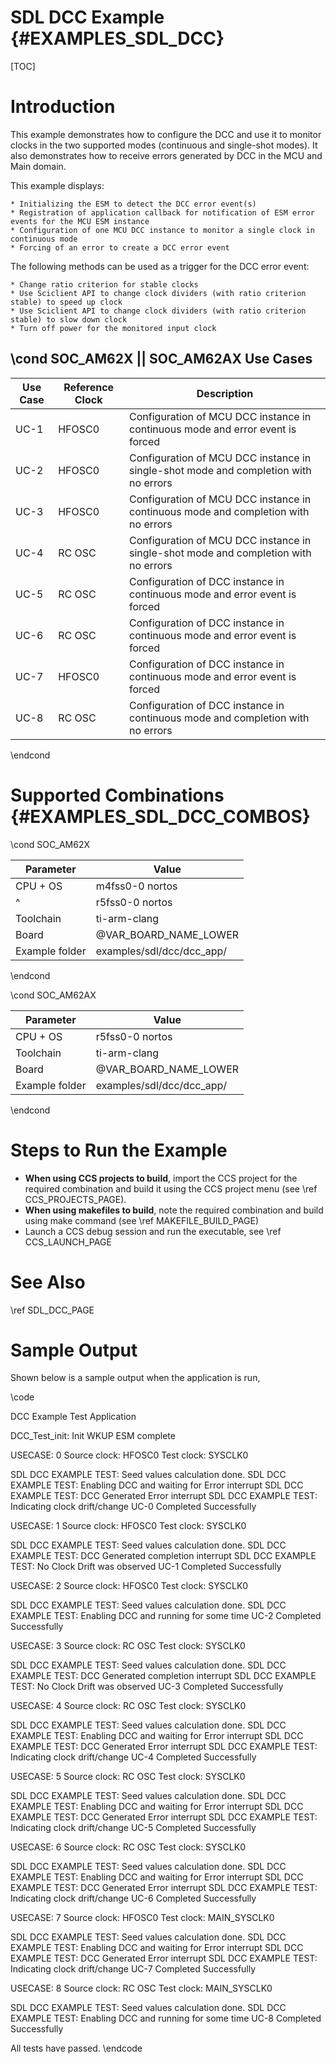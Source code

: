 # SDL DCC Example {#EXAMPLES_SDL_DCC}

[TOC]

# Introduction

This example demonstrates how to configure the DCC and use it to monitor clocks in the two supported modes (continuous and single-shot modes). It also demonstrates how to receive errors generated by DCC in the MCU and Main domain.

This example displays:

    * Initializing the ESM to detect the DCC error event(s)
    * Registration of application callback for notification of ESM error events for the MCU ESM instance
    * Configuration of one MCU DCC instance to monitor a single clock in continuous mode
    * Forcing of an error to create a DCC error event

The following methods can be used as a trigger for the DCC error event:

    * Change ratio criterion for stable clocks
    * Use Sciclient API to change clock dividers (with ratio criterion stable) to speed up clock
    * Use Sciclient API to change clock dividers (with ratio criterion stable) to slow down clock
    * Turn off power for the monitored input clock

\cond SOC_AM62X || SOC_AM62AX
Use Cases
---------
Use Case | Reference Clock | Description
---------|-----------------|------------
UC-1     | HFOSC0          | Configuration of MCU DCC instance in continuous mode and error event is forced
UC-2     | HFOSC0          | Configuration of MCU DCC instance in single-shot mode and completion with no errors
UC-3     | HFOSC0          | Configuration of MCU DCC instance in continuous mode and completion with no errors
UC-4     | RC OSC          | Configuration of MCU DCC instance in single-shot mode and completion with no errors
UC-5     | RC OSC          | Configuration of DCC instance in continuous mode and error event is forced
UC-6     | RC OSC          | Configuration of DCC instance in continuous mode and error event is forced
UC-7     | HFOSC0          | Configuration of DCC instance in continuous mode and error event is forced
UC-8     | RC OSC          | Configuration of DCC instance in continuous mode and completion with no errors

\endcond
# Supported Combinations {#EXAMPLES_SDL_DCC_COMBOS}

\cond SOC_AM62X

 Parameter      | Value
 ---------------|-----------
 CPU + OS       | m4fss0-0 nortos
 ^              | r5fss0-0 nortos
 Toolchain      | ti-arm-clang
 Board          | @VAR_BOARD_NAME_LOWER
 Example folder | examples/sdl/dcc/dcc_app/

\endcond

\cond SOC_AM62AX

 Parameter      | Value
 ---------------|-----------
 CPU + OS       | r5fss0-0 nortos
 Toolchain      | ti-arm-clang
 Board          | @VAR_BOARD_NAME_LOWER
 Example folder | examples/sdl/dcc/dcc_app/

\endcond

# Steps to Run the Example

- **When using CCS projects to build**, import the CCS project for the required combination
  and build it using the CCS project menu (see \ref CCS_PROJECTS_PAGE).
- **When using makefiles to build**, note the required combination and build using
  make command (see \ref MAKEFILE_BUILD_PAGE)
- Launch a CCS debug session and run the executable, see \ref CCS_LAUNCH_PAGE

# See Also

\ref SDL_DCC_PAGE

# Sample Output

Shown below is a sample output when the application is run,

\code

 DCC Example Test Application

DCC_Test_init: Init WKUP ESM complete 


USECASE: 0
Source clock: HFOSC0 
Test clock: SYSCLK0

SDL DCC EXAMPLE TEST: Seed values calculation done.
SDL DCC EXAMPLE TEST: Enabling DCC and waiting for Error interrupt 
SDL DCC EXAMPLE TEST: DCC Generated Error interrupt 
SDL DCC EXAMPLE TEST: Indicating clock drift/change 
UC-0 Completed Successfully

USECASE: 1
Source clock: HFOSC0 
Test clock: SYSCLK0

SDL DCC EXAMPLE TEST: Seed values calculation done.
SDL DCC EXAMPLE TEST: DCC Generated completion interrupt 
SDL DCC EXAMPLE TEST: No Clock Drift was observed 
UC-1 Completed Successfully

USECASE: 2
Source clock: HFOSC0 
Test clock: SYSCLK0

SDL DCC EXAMPLE TEST: Seed values calculation done.
SDL DCC EXAMPLE TEST: Enabling DCC and running for some time 
UC-2 Completed Successfully

USECASE: 3
Source clock: RC OSC 
Test clock: SYSCLK0

SDL DCC EXAMPLE TEST: Seed values calculation done.
SDL DCC EXAMPLE TEST: DCC Generated completion interrupt 
SDL DCC EXAMPLE TEST: No Clock Drift was observed 
UC-3 Completed Successfully

USECASE: 4
Source clock: RC OSC 
Test clock: SYSCLK0

SDL DCC EXAMPLE TEST: Seed values calculation done.
SDL DCC EXAMPLE TEST: Enabling DCC and waiting for Error interrupt 
SDL DCC EXAMPLE TEST: DCC Generated Error interrupt 
SDL DCC EXAMPLE TEST: Indicating clock drift/change 
UC-4 Completed Successfully

USECASE: 5
Source clock: RC OSC 
Test clock: SYSCLK0

SDL DCC EXAMPLE TEST: Seed values calculation done.
SDL DCC EXAMPLE TEST: Enabling DCC and waiting for Error interrupt 
SDL DCC EXAMPLE TEST: DCC Generated Error interrupt 
SDL DCC EXAMPLE TEST: Indicating clock drift/change 
UC-5 Completed Successfully

USECASE: 6
Source clock: RC OSC 
Test clock: SYSCLK0

SDL DCC EXAMPLE TEST: Seed values calculation done.
SDL DCC EXAMPLE TEST: Enabling DCC and waiting for Error interrupt 
SDL DCC EXAMPLE TEST: DCC Generated Error interrupt 
SDL DCC EXAMPLE TEST: Indicating clock drift/change 
UC-6 Completed Successfully

USECASE: 7
Source clock: HFOSC0 
Test clock: MAIN_SYSCLK0

SDL DCC EXAMPLE TEST: Seed values calculation done.
SDL DCC EXAMPLE TEST: Enabling DCC and waiting for Error interrupt 
SDL DCC EXAMPLE TEST: DCC Generated Error interrupt 
SDL DCC EXAMPLE TEST: Indicating clock drift/change 
UC-7 Completed Successfully

USECASE: 8
Source clock: RC OSC 
Test clock: MAIN_SYSCLK0

SDL DCC EXAMPLE TEST: Seed values calculation done.
SDL DCC EXAMPLE TEST: Enabling DCC and running for some time 
UC-8 Completed Successfully

 All tests have passed. 
\endcode
